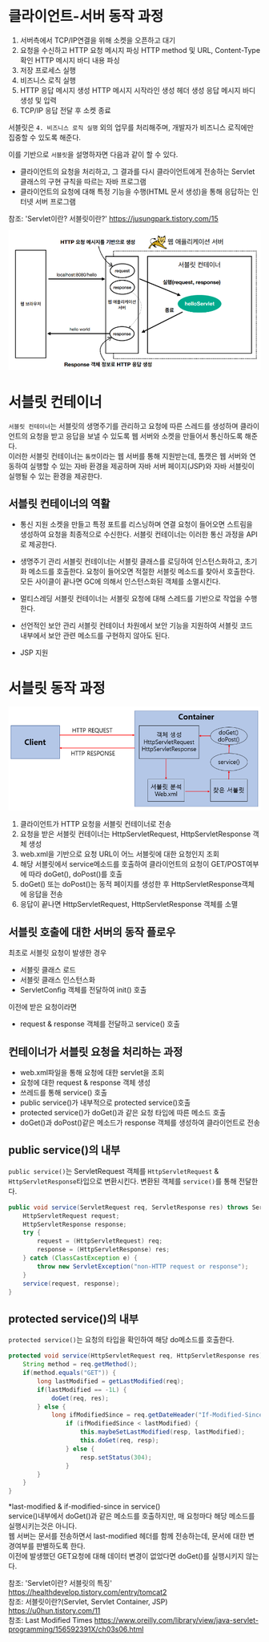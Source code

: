# 클라이언트-서버 동작 과정

1. 서버측에서 TCP/IP연결을 위해 소켓을 오픈하고 대기
2. 요청을 수신하고 HTTP 요청 메시지 파싱
    HTTP method 및 URL, Content-Type 확인
    HTTP 메시지 바디 내용 파싱
3. 저장 프로세스 실행
4. 비즈니스 로직 실행
5. HTTP 응답 메시지 생성
    HTTP 메시지 시작라인 생성
    헤더 생성
    응답 메시지 바디 생성 및 입력
6. TCP/IP 응답 전달 후 소켓 종료

서블릿은 `4. 비즈니스 로직 실행` 외의 업무를 처리해주며, 개발자가 비즈니스 로직에만 집중할 수 있도록 해준다.

이를 기반으로 `서블릿`을 설명하자면 다음과 같이 할 수 있다.
- 클라이언트의 요청을 처리하고, 그 결과를 다시 클라이언트에게 전송하는 Servlet클래스의 구현 규칙을 따르는 자바 프로그램
- 클라이언트의 요청에 대해 특정 기능을 수행(HTML 문서 생성)을 통해 응답하는 인터넷 서버 프로그램

참조: 'Servlet이란? 서블릿이란?' https://jusungpark.tistory.com/15

<img src="/assets/images/servlet/servlet_process_overview.png">


# 서블릿 컨테이너
`서블릿 컨테이너`는 서블릿의 생명주기를 관리하고 요청에 따른 스레드를 생성하며 클라이언트의 요청을 받고 응답을 보낼 수 있도록 웹 서버와 소켓을 만들어서 통신하도록 해준다.<br>
이러한 서블릿 컨테이너는 `톰캣`이라는 웹 서버를 통해 지원받는데, 톰캣은 웹 서버와 연동하여 실행할 수 있는 자바 환경을 제공하며 자바 서버 페이지(JSP)와 자바 서블릿이 실행될 수 있는 환경을 제공한다.<br>

## 서블릿 컨테이너의 역활
- 통신 지원
    소켓을 만들고 특정 포트를 리스닝하며 연결 요청이 들어오면 스트림을 생성하여 요청을 최종적으로 수신한다. 서블릿 컨테이너는 이러한 통신 과정을 API로 제공한다.

- 생명주기 관리
    서블릿 컨테이너는 서블릿 클래스를 로딩하여 인스턴스화하고, 초기화 메소드를 호출한다. 요청이 들어오면 적절한 서블릿 메소드를 찾아서 호출한다. 모든 사이클이 끝나면 GC에 의해서 인스턴스화된 객체를 소멸시킨다.

- 멀티스레딩
    서블릿 컨테이너는 서블릿 요청에 대해 스레드를 기반으로 작업을 수행한다.

- 선언적인 보안 관리
    서블릿 컨테이너 차원에서 보안 기능을 지원하여 서블릿 코드 내부에서 보안 관련 메소드를 구현하지 않아도 된다.

- JSP 지원


# 서블릿 동작 과정

<img src="/assets/images/servlet/servlet_process.png">

1. 클라이언트가 HTTP 요청을 서블릿 컨테이너로 전송
2. 요청을 받은 서블릿 컨테이너는 HttpServletRequest, HttpServletResponse 객체 생성
3. web.xml을 기반으로 요청 URL이 어느 서블릿에 대한 요청인지 조회
4. 해당 서블릿에서 service메소드를 호출하여 클라이언트의 요청이 GET/POST여부에 따라 doGet(), doPost()를 호출
5. doGet() 또는 doPost()는 동적 페이지를 생성한 후 HttpServletResponse객체에 응답을 전송
6. 응답이 끝나면 HttpServletRequest, HttpServletResponse 객체를 소멸


## 서블릿 호출에 대한 서버의 동작 플로우

최초로 서블릿 요청이 발생한 경우
- 서블릿 클래스 로드
- 서블릿 클래스 인스턴스화
- ServletConfig 객체를 전달하여 init() 호출

이전에 받은 요청이라면
- request & response 객체를 전달하고 service() 호출


## 컨테이너가 서블릿 요청을 처리하는 과정
- web.xml파일을 통해 요청에 대한 servlet을 조회
- 요청에 대한 request & response 객체 생성
- 쓰레드를 통해 service() 호출
- public service()가 내부적으로 protected service()호출
- protected service()가 doGet()과 같은 요청 타입에 따른 메소드 호출
- doGet()과 doPost()같은 메소드가 response 객체를 생성하여 클라이언트로 전송



## public service()의 내부
`public service()`는 ServletRequest 객체를 `HttpServletRequest` & `HttpServletResponse`타입으로 변환시킨다. 변환된 객체를 `service()`를 통해 전달한다.

```JAVA
public void service(ServletRequest req, ServletResponse res) throws ServletException, IOException {
    HttpServletRequest request;
    HttpServletResponse response;
    try {
        request = (HttpServletRequest) req;
        response = (HttpServletResponse) res;
    } catch (ClassCastException e) {
        throw new ServletException("non-HTTP request or response");
    }
    service(request, response);
}
```

## protected service()의 내부
`protected service()`는 요청의 타입을 확인하여 해당 do메소드를 호출한다.
```JAVA
protected void service(HttpServletRequest req, HttpServletResponse res) throws ServletException, IOException {
    String method = req.getMethod();
    if(method.equals("GET")) {
        long lastModified = getLastModified(req);
        if(lastModified == -1L) {
            doGet(req, res);
        } else {
            long ifModifiedSince = req.getDateHeader("If-Modified-Since");
                if (ifModifiedSince < lastModified) {
                    this.maybeSetLastModified(resp, lastModified);
                    this.doGet(req, resp);
                } else {
                    resp.setStatus(304);
                }
        }
    }
}
```

*last-modified & if-modified-since in service()<br>
service()내부에서 doGet()과 같은 메소드를 호출하지만, 매 요청마다 해당 메소드를 실행시키는것은 아니다.<br>
웹 서버는 문서를 전송하면서 last-modified 헤더를 함께 전송하는데, 문서에 대한 변경여부를 판별하도록 한다.<br>
이전에 발생했던 GET요청에 대해 데이터 변경이 없었다면 doGet()를 실행시키지 않는다.


참조: 'Servlet이란? 서블릿의 특징' https://healthdevelop.tistory.com/entry/tomcat2<br>
참조: 서블릿이란?(Servlet, Servlet Container, JSP) https://u0hun.tistory.com/11<br>
참조: Last Modified Times https://www.oreilly.com/library/view/java-servlet-programming/156592391X/ch03s06.html<br>
